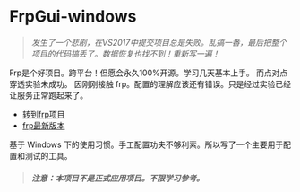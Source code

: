 # FrpGui-windows 

> *发生了一个悲剧，在VS2017中提交项目总是失败。乱搞一番，最后把整个项目的代码搞丢了。数据恢复也找不到！重新写一遍！* <br />

Frp是个好项目。跨平台！但愿会永久100%开源。学习几天基本上手。 而点对点穿透实验未成功。 因刚刚接触 frp。配置的理解应该还有错误。只是经过实验已经让服务正常跑起来了。
+ [转到frp项目](https://github.com/fatedier/frp)
+ [frp最新版本](https://github.com/fatedier/frp/releases)

基于 Windows 下的使用习惯。手工配置功夫不够利索。所以写了一个主要用于配置和测试的工具。
> #### _注意：本项目不是正式应用项目。不限学习参考。_ ####


